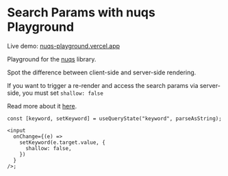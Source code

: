 # Search Params with nuqs Playground

Live demo: [nuqs-playground.vercel.app](https://nuqs-playground.vercel.app/)

Playground for the [nuqs](https://nuqs.47ng.com/) library.

Spot the difference between client-side and server-side rendering.

If you want to trigger a re-render and access the search params via server-side,
you must set `shallow: false`

Read more about it [here](https://nuqs.47ng.com/docs/options#shallow).

```tsx
const [keyword, setKeyword] = useQueryState("keyword", parseAsString);

<input
  onChange={(e) =>
    setKeyword(e.target.value, {
      shallow: false,
    })
  }
/>;
```
